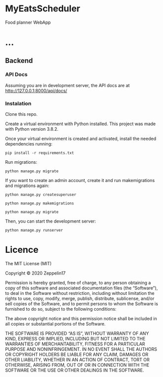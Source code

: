 # MyEatsScheduler
Food planner WebApp

# ...

## Backend

### API Docs
Assuming you are in development server, the API docs are at http://127.0.0.1:8000/api/docs/

### Instalation
Clone this repo. 

Create a virtual environment with Python installed. This project was made with Python version 3.8.2.

Once your virtual environment is created and activated, install the needed dependencies running:

```
pip install -r requirements.txt
```

Run migrations:
```
python manage.py migrate
```

If you want to create an admin account, create it and run makemigrations and migrations again:
```
python manage.py createsuperuser
```

```
python manage.py makemigrations
```

```
python manage.py migrate
```

Then, you can start the development server:
```
python manage.py runserver
```

# Licence
 The MIT License (MIT)

Copyright © 2020 Zeppelin17

Permission is hereby granted, free of charge, to any person obtaining a copy of this software and associated documentation files (the “Software”), to deal in the Software without restriction, including without limitation the rights to use, copy, modify, merge, publish, distribute, sublicense, and/or sell copies of the Software, and to permit persons to whom the Software is furnished to do so, subject to the following conditions:

The above copyright notice and this permission notice shall be included in all copies or substantial portions of the Software.

THE SOFTWARE IS PROVIDED “AS IS”, WITHOUT WARRANTY OF ANY KIND, EXPRESS OR IMPLIED, INCLUDING BUT NOT LIMITED TO THE WARRANTIES OF MERCHANTABILITY, FITNESS FOR A PARTICULAR PURPOSE AND NONINFRINGEMENT. IN NO EVENT SHALL THE AUTHORS OR COPYRIGHT HOLDERS BE LIABLE FOR ANY CLAIM, DAMAGES OR OTHER LIABILITY, WHETHER IN AN ACTION OF CONTRACT, TORT OR OTHERWISE, ARISING FROM, OUT OF OR IN CONNECTION WITH THE SOFTWARE OR THE USE OR OTHER DEALINGS IN THE SOFTWARE.